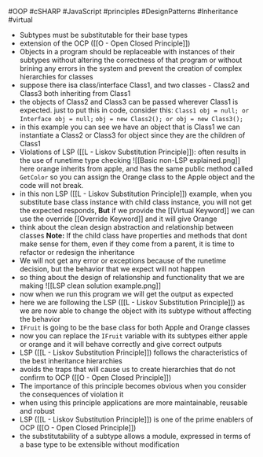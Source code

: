 #OOP #cSHARP #JavaScript #principles #DesignPatterns #Inheritance #virtual

- Subtypes must be substitutable for their base types
- extension of the OCP ([[O - Open Closed Principle]]) 
- Objects in a program should be replaceable with instances of their subtypes without altering the correctness of that program or without brining any errors in the system and prevent the creation of complex hierarchies for classes
- suppose there isa class/interface Class1, and two classes - Class2 and Class3 both inheriting from Class1
- the objects of Class2 and Class3 can be passed wherever Class1 is expected. just to put this in code, consider this: 
`Class1 obj = null; or Interface obj = null;`
`obj = new Class2(); or obj = new Class3();`
- in this example you can see we have an object that is Class1 we can instantiate a Class2 or Class3 for object since they are the children of Class1 
- Violations of LSP ([[L - Liskov Substitution Principle]]): often results in the use of runetime type checking
![[Basic non-LSP explained.png]]
here orange inherits from apple, and has the same public method called `GetColor` so you can assign the Orange class to the Apple object and the code will not break.
- in this non LSP ([[L - Liskov Substitution Principle]]) example, when you substitute base class instance with child class instance, you will not get the expected responds, **But** if we provide the [[Virtual Keyword]] we can use the override [[Override Keyword]] and it will give Orange
- think about the clean design abstraction and relationship between classes
**Note:** If the child class have properties and methods that dont make sense for them, even if they come from a parent, it is time to refactor or redesign the inheritance
- We will not get any error or exceptions because of the runetime decision, but the behavior that we expect will not happen
- so thing about the design of relationship and functionality that we are making
![[LSP clean solution example.png]]
- now when we run this program we will get the output as expected
- here we are following the LSP ([[L - Liskov Substitution Principle]]) as we are now able to change the object with its subtype without affecting the behavior
- `IFruit` is going to be the base class for both Apple and Orange classes
- now you can replace the `IFruit` variable with its subtypes either apple or orange and it will behave correctly and give correct outputs
- LSP ([[L - Liskov Substitution Principle]]) follows the characteristics of the best inheritance hierarchies
- avoids the traps that will cause us to create hierarchies that do not confirm to OCP ([[O - Open Closed Principle]])
- The importance of this principle becomes obvious when you consider the consequences of violation it
- when using this principle applications are more maintainable, reusable and robust
- LSP ([[L - Liskov Substitution Principle]]) is one of the prime enablers of OCP ([[O - Open Closed Principle]])
- the substitutability of a subtype allows a module, expressed in terms of a base type to be extensible without modification